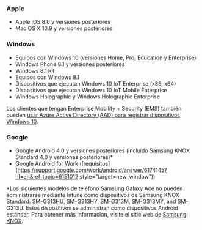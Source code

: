 

### <a name="apple"></a>Apple
  - Apple iOS 8.0 y versiones posteriores
  - Mac OS X 10.9 y versiones posteriores

### <a name="windows"></a>Windows
  - Equipos con Windows 10 (versiones Home, Pro, Education y Enterprise)
  - Windows Phone 8.1 y versiones posteriores
  - Windows 8.1 RT
  - Equipos con Windows 8.1
  - Dispositivos que ejecutan Windows 10 IoT Enterprise (x86, x64)
  - Dispositivos que ejecutan Windows 10 IoT Mobile Enterprise
  - Windows Holographic y Windows Holographic Enterprise

Los clientes que tengan Enterprise Mobility + Security (EMS) también pueden [usar Azure Active Directory (AAD) para registrar dispositivos Windows 10](/intune/deploy-use/set-up-windows-device-management-with-microsoft-intune#azure-active-directory-enrollment).

### <a name="google"></a>Google
- Google Android 4.0 y versiones posteriores (incluido Samsung KNOX Standard 4.0 y versiones posteriores)*
- Google Android for Work ([requisitos](https://support.google.com/work/android/answer/6174145?hl=en&ref_topic=6151012 style="target=new_window"))

*Los siguientes modelos de teléfono Samsung Galaxy Ace no pueden administrarse mediante Intune como dispositivos de Samsung KNOX Standard: SM-G313HU, SM-G313HY, SM-G313M, SM-G313MY, and SM-G313U. Estos dispositivos se administran como dispositivos Android estándar. Para obtener más información, visite el sitio web de [Samsung KNOX](https://www.samsungknox.com/en).
 


<!--HONumber=Dec16_HO1-->


